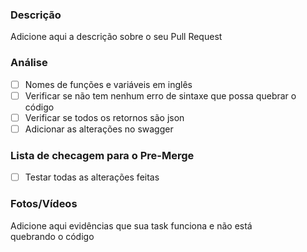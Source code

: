 ### Descrição

Adicione aqui a descrição sobre o seu Pull Request

### Análise

- [ ] Nomes de funções e variáveis em inglês
- [ ] Verificar se não tem nenhum erro de sintaxe que possa quebrar o código
- [ ] Verificar se todos os retornos são json
- [ ] Adicionar as alterações no swagger

### Lista de checagem para o Pre-Merge

- [ ] Testar todas as alterações feitas

### Fotos/Vídeos

Adicione aqui evidências que sua task funciona e não está quebrando o código